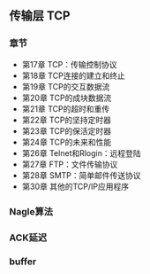 ## 传输层 TCP

### 章节

- 第17章 TCP：传输控制协议
- 第18章 TCP连接的建立和终止
- 第19章 TCP的交互数据流
- 第20章 TCP的成块数据流
- 第21章 TCP的超时和重传
- 第22章 TCP的坚持定时器
- 第23章 TCP的保活定时器
- 第24章 TCP的未来和性能
- 第26章 Telnet和Rlogin：远程登陆
- 第27章 FTP：文件传输协议
- 第28章 SMTP：简单邮件传送协议
- 第30章 其他的TCP/IP应用程序

### Nagle算法

### ACK延迟

### buffer